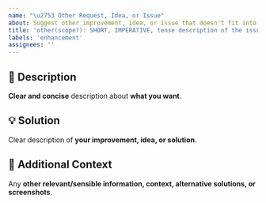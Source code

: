 ```yaml
---
name: "\u2753 Other Request, Idea, or Issue"
about: Suggest other improvement, idea, or issue that doesn't fit into the categories above.
title: 'other(scope?): SHORT, IMPERATIVE, tense description of the issue'
labels: 'enhancement'
assignees: ''
---
```

<!-- **********************************************************************************************
Hey! 🍻

Please search open and closed requests before submitting a new request.
Existing requests may present your particular change or similar enough
to contribute to that, thus simplify and make the request more clear.
*********************************************************************************************** -->

🚀 Description
---------------------------------------------------------------------------------------------------

**Clear and concise** description about **what you want**.

💡 Solution
---------------------------------------------------------------------------------------------------

Clear description of **your improvement, idea, or solution**.

💬 Additional Context
---------------------------------------------------------------------------------------------------

Any **other relevant/sensible information, context, alternative solutions, or screenshots**.
